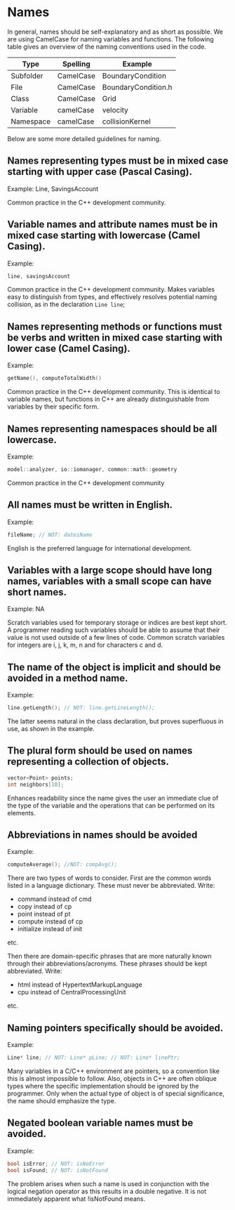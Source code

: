 <!-- SPDX-License-Identifier: GPL-3.0-or-later -->
<!-- SPDX-FileCopyrightText: Copyright © VirtualFluids Project contributors, see AUTHORS.md in root folder -->
# Names

In general, names should be self-explanatory and as short as possible. We are using CamelCase for naming variables and functions. The following table gives an overview of the naming conventions used in the code.

| Type | Spelling | Example |
|------|----------|---------|
| Subfolder | CamelCase | BoundaryCondition |
| File | CamelCase | BoundaryCondition.h |
| Class | CamelCase | Grid |
| Variable | camelCase | velocity |
| Namespace | camelCase | collisionKernel |

Below are some more detailed guidelines for naming.

## Names representing types must be in mixed case starting with upper case (Pascal Casing).

Example: Line, SavingsAccount

Common practice in the C++ development community.

## Variable names and attribute names must be in mixed case starting with lowercase (Camel Casing).

Example:
```cpp
line, savingsAccount
```

Common practice in the C++ development community. Makes variables easy to distinguish from types, and effectively resolves potential naming collision, as in the declaration `Line line`;

## Names representing methods or functions must be verbs and written in mixed case starting with lower case (Camel Casing).

Example: 
```cpp
getName(), computeTotalWidth()
```

Common practice in the C++ development community. This is identical to variable names, but functions in C++ are already distinguishable from variables by their specific form.

## Names representing namespaces should be all lowercase.

Example: 
```cpp
model::analyzer, io::iomanager, common::math::geometry
```

Common practice in the C++ development community

## All names must be written in English.

Example: 
```cpp
fileName; // NOT: dateiName
```

English is the preferred language for international development.

## Variables with a large scope should have long names, variables with a small scope can have short names.

Example: NA

Scratch variables used for temporary storage or indices are best kept short. A programmer reading such variables should be able to assume that their value is not used outside of a few lines of code. Common scratch variables for integers are i, j, k, m, n and for characters c and d.

## The name of the object is implicit and should be avoided in a method name.

Example: 
```cpp
line.getLength(); // NOT: line.getLineLength();
```

The latter seems natural in the class declaration, but proves superfluous in use, as shown in the example.

## The plural form should be used on names representing a collection of objects.

```cpp
vector<Point> points;
int neighbors[10];
```

Enhances readability since the name gives the user an immediate clue of the type of the variable and the operations that can be performed on its elements.

## Abbreviations in names should be avoided

Example:
```cpp
computeAverage(); //NOT: compAvg();
```

There are two types of words to consider. First are the common words listed in a language dictionary. These must never be abbreviated. Write:

* command instead of cmd
* copy instead of cp
* point instead of pt
* compute instead of cp
* initialize instead of init

etc.

Then there are domain-specific phrases that are more naturally known through their abbreviations/acronyms. These phrases should be kept abbreviated. Write:

* html instead of HypertextMarkupLanguage
* cpu instead of CentralProcessingUnit 

etc.

## Naming pointers specifically should be avoided.

Example:
```cpp
Line* line; // NOT: Line* pLine; // NOT: Line* linePtr;
```

Many variables in a C/C++ environment are pointers, so a convention like this is almost impossible to follow. Also, objects in C++ are often oblique types where the specific implementation should be ignored by the programmer. Only when the actual type of object is of special significance, the name should emphasize the type.

## Negated boolean variable names must be avoided.

Example:
```cpp
bool isError; // NOT: isNoError
bool isFound; // NOT: isNotFound
```

The problem arises when such a name is used in conjunction with the logical negation operator as this results in a double negative. It is not immediately apparent what !isNotFound means.

